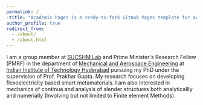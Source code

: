 ```yaml
---
permalink: /
-title: "Academic Pages is a ready-to-fork GitHub Pages template for academic personal websites"
author_profile: true
redirect_from: 
  - /about/
  - /about.html
---
```

I am a group member at [SUCSHM Lab](https://sites.google.com/site/iitdprakhargupta/) and Prime Minister's Research Fellow (PMRF) in the department of [Mechanical and Aerospace Engineering](https://mae.iith.ac.in/) at [Indian Institute of Technology Hyderabad](https://www.iith.ac.in/) pursuing my PhD under the supervision of Prof. Prakhar Gupta. My research focuses on developing flexoelectricity based smart metamaterials. I am also interested in mechanics of continua and analysis of slender structures both analyticallly and numerially (Involving but not limited to Finite element Methods).

